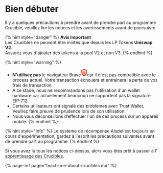 # Bien débuter

Il y a quelques précautions à prendre avant de prendre part au programme Crucible, veuillez lire les notices et les avertissements avant de poursuivre.

{% hint style="danger" %}
**Avis Important**  
Les Crucibles ne peuvent être mintés que depuis les LP Tokens **Uniswap V2**.  
Assurez vous d'ajouter des tokens à la pool V2 et non V3.
{% endhint %}

{% hint style="warning" %}
* **N'utilisez pas** le navigateur Brave![](../.gitbook/assets/brave.png)car il n'est pas compatible avec le process actuel. Votre transaction échouera et entrainera la perte de vos frais de transaction.
* A ce stade, nous ne recommandons pas l'utilisation d'un wallet hardware car actuellement beaucoup ne supportent pas la signature EIP-712.
* Certains utilisateurs ont signalé des problèmes avec Trust Wallet. Veuillez faire preuve de prudence lors de son utilisation.
* Nous vous déconseillons d’effectuer l'un de ces process sur un appareil mobile.
{% endhint %}

{% hint style="info" %}
Le système de récompense Aludel est toujours en cours d'expérimentation, gardez à l'esprit les précautions suivantes avant de prendre part au programme.
{% endhint %}

Si vous avez lu tous les notices ci-dessus, alors vous êtes prêt à passer à l' [apprentissage des Crucibles](teach-me-about-crucibles.md).

{% page-ref page="teach-me-about-crucibles.md" %}



